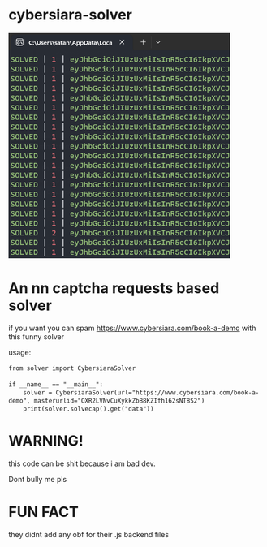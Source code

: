 # cybersiara-solver

![alt text](https://github.com/gzdzudp/cybersiara-solver/blob/edf18dd49cce455fe2e57f3824fb5ac451e0f6e8/imglol.png)

# An nn captcha requests based solver
if you want you can spam https://www.cybersiara.com/book-a-demo with this funny solver

usage:

```
from solver import CybersiaraSolver

if __name__ == "__main__":
    solver = CybersiaraSolver(url="https://www.cybersiara.com/book-a-demo", masterurlid="OXR2LVNvCuXykkZbB8KZIfh162sNT8S2")
    print(solver.solvecap().get("data"))
```

# WARNING!

this code can be shit because i am bad dev. 

Dont bully me pls

# FUN FACT

they didnt add any obf for their .js backend files
